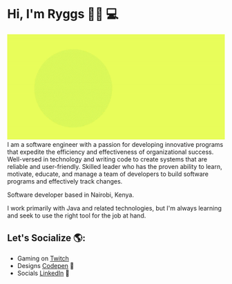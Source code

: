 # Hi, I'm Ryggs 👋🏾 💻

<img src="https://github.com/Ryggs/Ryggs/blob/master/jr-header-gif.gif" alt="banner that says Josh Ryggs - software engineer, Android Developer
UI/UX Designer, Software Architect, Occasional Speaker alongside a gif">
I am a software engineer with a passion for developing innovative programs that expedite the efficiency and effectiveness of organizational success. Well-versed in technology and writing code to create systems that are reliable and user-friendly. Skilled leader who has the proven ability to learn, motivate, educate, and manage a team of developers to build software programs and effectively track changes.

Software developer based in Nairobi, Kenya.

I work primarily with Java and related technologies, but I'm always learning and seek to use the right tool for the job at hand.


## Let's Socialize 🌎:
- Gaming on  <a href="https://www.twitch.tv/nerdytoken">Twitch</a> 
- Designs <a href="https://codepen.io/m0nica"> Codepen</a> 🏓
- Socials <a href="https://www.linkedin.com/in/software-engineer-joshua-murigi/">LinkedIn</a> 💼
